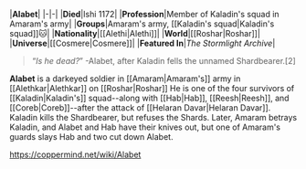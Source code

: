|**Alabet**|
|-|-|
|**Died**|Ishi 1172|
|**Profession**|Member of Kaladin's squad in Amaram's army|
|**Groups**|Amaram's army, [[Kaladin's squad\|Kaladin's squad]]🐱︎|
|**Nationality**|[[Alethi\|Alethi]]|
|**World**|[[Roshar\|Roshar]]|
|**Universe**|[[Cosmere\|Cosmere]]|
|**Featured In**|*The Stormlight Archive*|

>“*Is he dead?*”
\-Alabet, after Kaladin fells the unnamed Shardbearer.[2]


**Alabet** is a darkeyed soldier in [[Amaram\|Amaram's]] army in [[Alethkar\|Alethkar]] on [[Roshar\|Roshar]] He is one of the four survivors of [[Kaladin\|Kaladin's]] squad--along with [[Hab\|Hab]], [[Reesh\|Reesh]], and [[Coreb\|Coreb]]--after the attack of [[Helaran Davar\|Helaran Davar]]. Kaladin kills the Shardbearer, but refuses the Shards.
Later, Amaram betrays Kaladin, and Alabet and Hab have their knives out, but one of Amaram's guards slays Hab and two cut down Alabet.



https://coppermind.net/wiki/Alabet